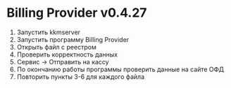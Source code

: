 # Billing Provider v0.4.27

1. Запустить kkmserver
2. Запустить программу Billing Provider
3. Открыть файл с реестром
4. Проверить корректность данных
5. Сервис -> Отправить на кассу
6. По окончанию работы программы проверить данные на сайте ОФД
7. Повторить пункты 3-6 для каждого файла
